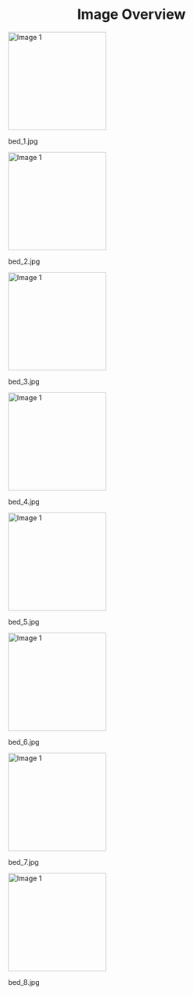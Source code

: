 <h1 style ="text-align: center;"> Image Overview </h1>
<div>
<div style="width="20%">
<img src="https://media.evkx.net/multimedia/technology/cargoandtowing/bedcargo/bed_1_xst.jpg" alt="Image 1" style="width: 200px;">
<p>bed_1.jpg</p>
</div>
<div style="width="20%">
<img src="https://media.evkx.net/multimedia/technology/cargoandtowing/bedcargo/bed_2_xst.jpg" alt="Image 1" style="width: 200px;">
<p>bed_2.jpg</p>
</div>
<div style="width="20%">
<img src="https://media.evkx.net/multimedia/technology/cargoandtowing/bedcargo/bed_3_xst.jpg" alt="Image 1" style="width: 200px;">
<p>bed_3.jpg</p>
</div>
<div style="width="20%">
<img src="https://media.evkx.net/multimedia/technology/cargoandtowing/bedcargo/bed_4_xst.jpg" alt="Image 1" style="width: 200px;">
<p>bed_4.jpg</p>
</div>
<div style="width="20%">
<img src="https://media.evkx.net/multimedia/technology/cargoandtowing/bedcargo/bed_5_xst.jpg" alt="Image 1" style="width: 200px;">
<p>bed_5.jpg</p>
</div>
<div style="width="20%">
<img src="https://media.evkx.net/multimedia/technology/cargoandtowing/bedcargo/bed_6_xst.jpg" alt="Image 1" style="width: 200px;">
<p>bed_6.jpg</p>
</div>
<div style="width="20%">
<img src="https://media.evkx.net/multimedia/technology/cargoandtowing/bedcargo/bed_7_xst.jpg" alt="Image 1" style="width: 200px;">
<p>bed_7.jpg</p>
</div>
<div style="width="20%">
<img src="https://media.evkx.net/multimedia/technology/cargoandtowing/bedcargo/bed_8_xst.jpg" alt="Image 1" style="width: 200px;">
<p>bed_8.jpg</p>
</div>
</div>
